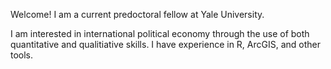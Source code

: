 Welcome! I am a current predoctoral fellow at Yale University. 

I am interested in international political economy through the use of both quantitative and qualitiative skills. I have experience in R, ArcGIS, and other tools. 


